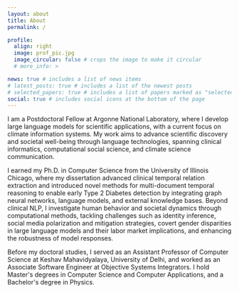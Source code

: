 ```yaml
---
layout: about
title: About
permalink: /

profile:
  align: right
  image: prof_pic.jpg
  image_circular: false # crops the image to make it circular
  # more_info: >

news: true # includes a list of news items
# latest_posts: true # includes a list of the newest posts
# selected_papers: true # includes a list of papers marked as "selected={true}"
social: true # includes social icons at the bottom of the page
---
```


I am a Postdoctoral Fellow at Argonne National Laboratory, where I develop large language models for scientific applications, with a current focus on climate information systems. My work aims to advance scientific discovery and societal well-being through language technologies, spanning clinical informatics, computational social science, and climate science communication.

I earned my Ph.D. in Computer Science from the University of Illinois Chicago, where my dissertation advanced clinical temporal relation extraction and introduced novel methods for multi-document temporal reasoning to enable early Type 2 Diabetes detection by integrating graph neural networks, language models, and external knowledge bases. Beyond clinical NLP, I investigate human behavior and societal dynamics through computational methods, tackling challenges such as identity inference, social media polarization and mitigation strategies, covert gender disparities in large language models and their labor market implications, and enhancing the robustness of model responses.

Before my doctoral studies, I served as an Assistant Professor of Computer Science at Keshav Mahavidyalaya, University of Delhi, and worked as an Associate Software Engineer at Objective Systems Integrators. I hold Master's degrees in Computer Science and Computer Applications, and a Bachelor's degree in Physics.
  